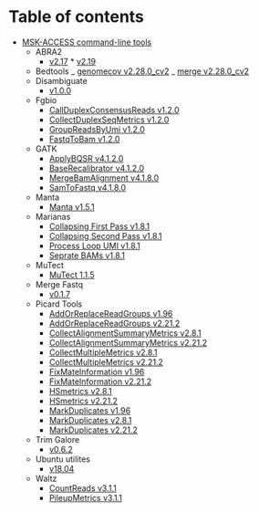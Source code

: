 # Table of contents

-   [MSK-ACCESS command-line tools](README.md)
    -   ABRA2
        -   [v2.17](../abra2_2.17/README.md) \* [v2.19](../abra2_2.19/README.md)
    -   Bedtools
        _ [genomecov v2.28.0_cv2](../bedtools_genomecov_v2.28.0_cv2/README.md)
        _ [merge v2.28.0_cv2](../bedtools_merge_v2.28.0_cv2/README.md)
    -   Disambiguate
        -   [v1.0.0](../disambiguate_1.0.0/README.md)
    -   Fgbio
        -   [CallDuplexConsensusReads v1.2.0](../fgbio_call_duplex_consensus_reads_1.2.0/README.md)
        -   [CollectDuplexSeqMetrics v1.2.0](../fgbio_collect_duplex_seq_metrics_1.2.0/README.md)
        -   [GroupReadsByUmi v1.2.0](../fgbio_group_reads_by_umi_1.2.0/README.md)
        -   [FastqToBam v1.2.0](../fgbio_fastq_to_bam_1.2.0/README.md)
    -   GATK
        -   [ApplyBQSR v4.1.2.0](../gatk_ApplyBQSR_4.1.2.0/README.md)
        -   [BaseRecalibrator v4.1.2.0](../gatk_BaseRecalibrator_4.1.2.0/README.md)
        -   [MergeBamAlignment v4.1.8.0](../gatk_merge_bam_alignment_4.1.8.0/README.md)
        -   [SamToFastq v4.1.8.0](../gatk_sam_to_fastq_4_1_8_0/README.md)
    -   Manta
        -   [Manta v1.5.1](../manta_1.5.1/README.md)
    -   Marianas
        -   [Collapsing First Pass v1.8.1](../marianas_collapsing_first_pass_1.8.1/README.md)
        -   [Collapsing Second Pass v1.8.1](../marianas_collapsing_second_pass_1.8.1/README.md)
        -   [Process Loop UMI v1.8.1](../marianas_process_loop_umi_1.8.1/README.md)
        -   [Seprate BAMs v1.8.1](../marianas_separate_bams_1.8.1/README.md)
    -   MuTect
        -   [MuTect 1.1.5](../mutect_1.1.5/README.md)
    -   Merge Fastq
        -   [v0.1.7](../merge_fastq_0.1.7/README.md)
    -   Picard Tools
        -   [AddOrReplaceReadGroups v1.96](../picard_add_or_replace_read_groups_1.96/README.md)
        -   [AddOrReplaceReadGroups v2.21.2](../picard_add_or_replace_read_groups_2.21.2/README.md)
        -   [CollectAlignmentSummaryMetrics v2.8.1](../picard_collect_alignment_summary_metrics_2.8.1/README.md)
        -   [CollectAlignmentSummaryMetrics v2.21.2](../picard_collect_alignment_summary_metrics_2.21.2/README.md)
        -   [CollectMultipleMetrics v2.8.1](../picard_collectmultiplemetric_2.8.1/README.md)
        -   [CollectMultipleMetrics v2.21.2](../picard_collectmultiplemetric_2.21.2/README.md)
        -   [FixMateInformation v1.96](../picard_fix_mate_information_1.96/README.md)
        -   [FixMateInformation v2.21.2](../picard_fix_mate_information_2.21.2/README.md)
        -   [HSmetrics v2.8.1](../picard_hsmetrics_2.8.1/README.md)
        -   [HSmetrics v2.21.2](../picard_hsmetrics_2.21.2/README.md)
        -   [MarkDuplicates v1.96](../picard_mark_duplicates_1.96/README.md)
        -   [MarkDuplicates v2.8.1](../picard_mark_duplicates_2.8.1/README.md)
        -   [MarkDuplicates v2.21.2](../picard_mark_duplicates_2.21.2/README.md)
    -   Trim Galore
        -   [v0.6.2](../trim_galore_0.6.2/README.md)
    -   Ubuntu utilites
        -   [v18.04](../utilities_ubuntu_18.04/README.md)
    -   Waltz
        -   [CountReads v3.1.1](../waltz_count_reads_3.1.1/README.md)
        -   [PileupMetrics v3.1.1](../waltz_pileupmatrices_3.1.1/README.md)
